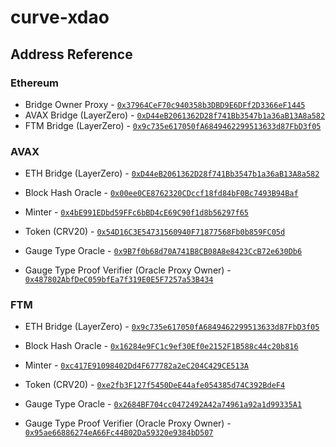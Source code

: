 # curve-xdao

## Address Reference

### Ethereum

- Bridge Owner Proxy - [`0x37964CeF70c940358b3DBD9E6DFf2D3366eF1445`](https://etherscan.io/address/0x37964CeF70c940358b3DBD9E6DFf2D3366eF1445#code)
- AVAX Bridge (LayerZero) - [`0xD44eB2061362D28f741Bb3547b1a36aB13A8a582`](https://etherscan.io/address/0xD44eB2061362D28f741Bb3547b1a36aB13A8a582#code)
- FTM Bridge (LayerZero) - [`0x9c735e617050fA6849462299513633d87FbD3f05`](https://etherscan.io/address/0x9c735e617050fA6849462299513633d87FbD3f05#code)

### AVAX

- ETH Bridge (LayerZero) - [`0xD44eB2061362D28f741Bb3547b1a36aB13A8a582`](https://snowtrace.io/address/0xD44eB2061362D28f741Bb3547b1a36aB13A8a582#code)

- Block Hash Oracle - [`0x00ee0CE8762320CDccf18fd84bF0Bc7493B94Baf`](https://snowtrace.io/address/0x00ee0CE8762320CDccf18fd84bF0Bc7493B94Baf#code)
- Minter - [`0x4bE991EDbd59FFc6bBD4cE69C90f1d8b56297f65`](https://snowtrace.io/address/0x4bE991EDbd59FFc6bBD4cE69C90f1d8b56297f65#code)
- Token (CRV20) - [`0x54D16C3E54731560940F71877568Fb0b859FC05d`](https://snowtrace.io/address/0x54D16C3E54731560940F71877568Fb0b859FC05d#code)
- Gauge Type Oracle - [`0x9B7f0b68d70A741B8CB08A8e8423CcB72e630Db6`](https://snowtrace.io/address/0x9B7f0b68d70A741B8CB08A8e8423CcB72e630Db6#code)
- Gauge Type Proof Verifier (Oracle Proxy Owner) - [`0x487802AbfDeC059bfEa7f319E0E5F7257a53B434`](https://snowtrace.io/address/0x487802AbfDeC059bfEa7f319E0E5F7257a53B434#code)

### FTM

- ETH Bridge (LayerZero) - [`0x9c735e617050fA6849462299513633d87FbD3f05`](https://ftmscan.com/address/0x9c735e617050fA6849462299513633d87FbD3f05#code)

- Block Hash Oracle - [`0x16284e9FC1c9ef30Ef0e2152F1B588c44c20b816`](https://ftmscan.com/address/0x16284e9FC1c9ef30Ef0e2152F1B588c44c20b816#code)
- Minter - [`0xc417E91098402Dd4F677782a2eC204C429CE513A`](https://ftmscan.com/address/0xc417E91098402Dd4F677782a2eC204C429CE513A#code)
- Token (CRV20) - [`0xe2fb3F127f5450DeE44afe054385d74C392BdeF4`](https://ftmscan.com/address/0xe2fb3F127f5450DeE44afe054385d74C392BdeF4#code)
- Gauge Type Oracle - [`0x2684BF704cc0472492A42a74961a92a1d99335A1`](https://ftmscan.com/address/0x2684BF704cc0472492A42a74961a92a1d99335A1#code)
- Gauge Type Proof Verifier (Oracle Proxy Owner) - [`0x95ae66886274eA66Fc44B02Da59320e9384bD507`](https://ftmscan.com/address/0x95ae66886274eA66Fc44B02Da59320e9384bD507#code)
